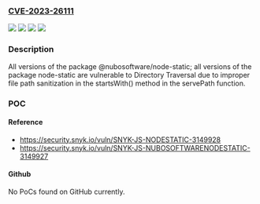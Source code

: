 ### [CVE-2023-26111](https://cve.mitre.org/cgi-bin/cvename.cgi?name=CVE-2023-26111)
![](https://img.shields.io/static/v1?label=Product&message=%40nubosoftware%2Fnode-static&color=blue)
![](https://img.shields.io/static/v1?label=Product&message=node-static&color=blue)
![](https://img.shields.io/static/v1?label=Version&message=0%3C%20*%20&color=brighgreen)
![](https://img.shields.io/static/v1?label=Vulnerability&message=Directory%20Traversal&color=brighgreen)

### Description

All versions of the package @nubosoftware/node-static; all versions of the package node-static are vulnerable to Directory Traversal due to improper file path sanitization in the startsWith() method in the servePath function.

### POC

#### Reference
- https://security.snyk.io/vuln/SNYK-JS-NODESTATIC-3149928
- https://security.snyk.io/vuln/SNYK-JS-NUBOSOFTWARENODESTATIC-3149927

#### Github
No PoCs found on GitHub currently.

